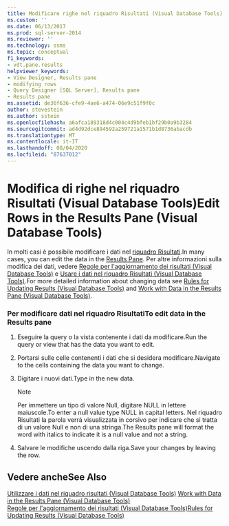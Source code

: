 ```yaml
---
title: Modificare righe nel riquadro Risultati (Visual Database Tools) | Microsoft Docs
ms.custom: ''
ms.date: 06/13/2017
ms.prod: sql-server-2014
ms.reviewer: ''
ms.technology: ssms
ms.topic: conceptual
f1_keywords:
- vdt.pane.results
helpviewer_keywords:
- View Designer, Results pane
- modifying rows
- Query Designer [SQL Server], Results pane
- Results pane
ms.assetid: de36f636-cfe9-4ae6-a474-06e9c51f9f0c
author: stevestein
ms.author: sstein
ms.openlocfilehash: a6afca189318d4c004c4d9bfeb1bf29b0a9b3284
ms.sourcegitcommit: ad4d92dce894592a259721a1571b1d8736abacdb
ms.translationtype: MT
ms.contentlocale: it-IT
ms.lasthandoff: 08/04/2020
ms.locfileid: "87637012"
---
```

# <a name="edit-rows-in-the-results-pane-visual-database-tools"></a><span data-ttu-id="b115e-102">Modifica di righe nel riquadro Risultati (Visual Database Tools)</span><span class="sxs-lookup"><span data-stu-id="b115e-102">Edit Rows in the Results Pane (Visual Database Tools)</span></span>
  <span data-ttu-id="b115e-103">In molti casi è possibile modificare i dati nel [riquadro Risultati](visual-database-tools.md).</span><span class="sxs-lookup"><span data-stu-id="b115e-103">In many cases, you can edit the data in the [Results Pane](visual-database-tools.md).</span></span> <span data-ttu-id="b115e-104">Per altre informazioni sulla modifica dei dati, vedere [Regole per l'aggiornamento dei risultati &#40;Visual Database Tools&#41;](rules-for-updating-results-visual-database-tools.md) e [Usare i dati nel riquadro Risultati &#40;Visual Database Tools&#41;](work-with-data-in-the-results-pane-visual-database-tools.md).</span><span class="sxs-lookup"><span data-stu-id="b115e-104">For more detailed information about changing data see [Rules for Updating Results &#40;Visual Database Tools&#41;](rules-for-updating-results-visual-database-tools.md) and [Work with Data in the Results Pane &#40;Visual Database Tools&#41;](work-with-data-in-the-results-pane-visual-database-tools.md).</span></span>  
  
### <a name="to-edit-data-in-the-results-pane"></a><span data-ttu-id="b115e-105">Per modificare dati nel riquadro Risultati</span><span class="sxs-lookup"><span data-stu-id="b115e-105">To edit data in the Results pane</span></span>  
  
1.  <span data-ttu-id="b115e-106">Eseguire la query o la vista contenente i dati da modificare.</span><span class="sxs-lookup"><span data-stu-id="b115e-106">Run the query or view that has the data you want to edit.</span></span>  
  
2.  <span data-ttu-id="b115e-107">Portarsi sulle celle contenenti i dati che si desidera modificare.</span><span class="sxs-lookup"><span data-stu-id="b115e-107">Navigate to the cells containing the data you want to change.</span></span>  
  
3.  <span data-ttu-id="b115e-108">Digitare i nuovi dati.</span><span class="sxs-lookup"><span data-stu-id="b115e-108">Type in the new data.</span></span>  
  
    > [!NOTE]  
    >  <span data-ttu-id="b115e-109">Per immettere un tipo di valore Null, digitare NULL in lettere maiuscole.</span><span class="sxs-lookup"><span data-stu-id="b115e-109">To enter a null value type NULL in capital letters.</span></span> <span data-ttu-id="b115e-110">Nel riquadro Risultati la parola verrà visualizzata in corsivo per indicare che si tratta di un valore Null e non di una stringa.</span><span class="sxs-lookup"><span data-stu-id="b115e-110">The Results pane will format the word with italics to indicate it is a null value and not a string.</span></span>  
  
4.  <span data-ttu-id="b115e-111">Salvare le modifiche uscendo dalla riga.</span><span class="sxs-lookup"><span data-stu-id="b115e-111">Save your changes by leaving the row.</span></span>  
  
## <a name="see-also"></a><span data-ttu-id="b115e-112">Vedere anche</span><span class="sxs-lookup"><span data-stu-id="b115e-112">See Also</span></span>  
 <span data-ttu-id="b115e-113">[Utilizzare i dati nel riquadro risultati &#40;Visual Database Tools&#41;](work-with-data-in-the-results-pane-visual-database-tools.md) </span><span class="sxs-lookup"><span data-stu-id="b115e-113">[Work with Data in the Results Pane &#40;Visual Database Tools&#41;](work-with-data-in-the-results-pane-visual-database-tools.md) </span></span>  
 [<span data-ttu-id="b115e-114">Regole per l'aggiornamento dei risultati &#40;Visual Database Tools&#41;</span><span class="sxs-lookup"><span data-stu-id="b115e-114">Rules for Updating Results &#40;Visual Database Tools&#41;</span></span>](rules-for-updating-results-visual-database-tools.md)  
  
  
